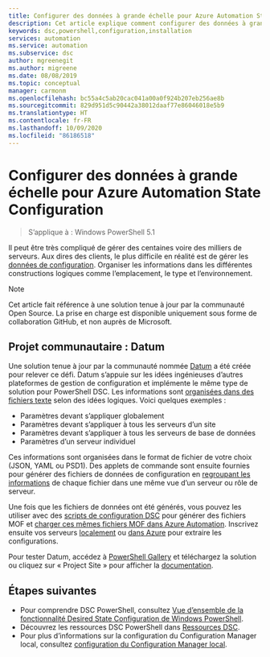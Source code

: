 ```yaml
---
title: Configurer des données à grande échelle pour Azure Automation State Configuration
description: Cet article explique comment configurer des données à grande échelle pour Azure Automation State Configuration.
keywords: dsc,powershell,configuration,installation
services: automation
ms.service: automation
ms.subservice: dsc
author: mgreenegit
ms.author: migreene
ms.date: 08/08/2019
ms.topic: conceptual
manager: carmonm
ms.openlocfilehash: bc55a4c5ab20cac041a00a0f924b207eb256ae8b
ms.sourcegitcommit: 829d951d5c90442a38012daaf77e86046018e5b9
ms.translationtype: HT
ms.contentlocale: fr-FR
ms.lasthandoff: 10/09/2020
ms.locfileid: "86186518"
---
```

# <a name="configure-data-at-scale-for-azure-automation-state-configuration"></a>Configurer des données à grande échelle pour Azure Automation State Configuration

> S’applique à : Windows PowerShell 5.1

Il peut être très compliqué de gérer des centaines voire des milliers de serveurs.
Aux dires des clients, le plus difficile en réalité est de gérer les [données de configuration](/powershell/scripting/dsc/configurations/configdata).
Organiser les informations dans les différentes constructions logiques comme l’emplacement, le type et l’environnement.

> [!NOTE]
> Cet article fait référence à une solution tenue à jour par la communauté Open Source.
> La prise en charge est disponible uniquement sous forme de collaboration GitHub, et non auprès de Microsoft.

## <a name="community-project-datum"></a>Projet communautaire : Datum

Une solution tenue à jour par la communauté nommée [Datum](https://github.com/gaelcolas/Datum) a été créée pour relever ce défi.
Datum s’appuie sur les idées ingénieuses d’autres plateformes de gestion de configuration et implémente le même type de solution pour PowerShell DSC.
Les informations sont [organisées dans des fichiers texte](https://github.com/gaelcolas/Datum#3-intended-usage) selon des idées logiques.
Voici quelques exemples :

- Paramètres devant s’appliquer globalement
- Paramètres devant s’appliquer à tous les serveurs d’un site
- Paramètres devant s’appliquer à tous les serveurs de base de données
- Paramètres d’un serveur individuel

Ces informations sont organisées dans le format de fichier de votre choix (JSON, YAML ou PSD1).
Des applets de commande sont ensuite fournies pour générer des fichiers de données de configuration en [regroupant les informations](https://github.com/gaelcolas/Datum#datum-tree) de chaque fichier dans une même vue d’un serveur ou rôle de serveur.

Une fois que les fichiers de données ont été générés, vous pouvez les utiliser avec des [scripts de configuration DSC](/powershell/scripting/dsc/configurations/write-compile-apply-configuration) pour générer des fichiers MOF et [charger ces mêmes fichiers MOF dans Azure Automation](./tutorial-configure-servers-desired-state.md#create-and-upload-a-configuration-to-azure-automation).
Inscrivez ensuite vos serveurs [localement](./automation-dsc-onboarding.md#enable-physicalvirtual-linux-machines) ou [dans Azure](./automation-dsc-onboarding.md#enable-azure-vms) pour extraire les configurations.

Pour tester Datum, accédez à [PowerShell Gallery](https://www.powershellgallery.com/packages/datum/) et téléchargez la solution ou cliquez sur « Project Site » pour afficher la [documentation](https://github.com/gaelcolas/Datum#2-getting-started--concepts).

## <a name="next-steps"></a>Étapes suivantes

- Pour comprendre DSC PowerShell, consultez [Vue d’ensemble de la fonctionnalité Desired State Configuration de Windows PowerShell](/powershell/scripting/dsc/overview/overview).
- Découvrez les ressources DSC PowerShell dans [Ressources DSC](/powershell/scripting/dsc/resources/resources).
- Pour plus d’informations sur la configuration du Configuration Manager local, consultez [configuration du Configuration Manager local](/powershell/scripting/dsc/managing-nodes/metaconfig).
